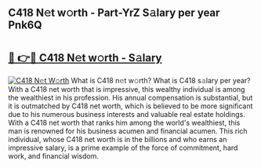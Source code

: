 ## C418 N𝚎t w𝚘rth - Part-YrZ S𝚊lary per year Pnk6Q

# <h2><a href="http://gc0akc.nevu.top/?p=C418">🔗 👉🔴 C418 N𝚎t w𝚘rth - S𝚊lary</a></h2>

[![C418 N𝚎t W𝚘rth](https://i.imgur.com/Oavwk0R.jpeg)](http://gc0akc.nevu.top/?p=C418)
What is C418 n𝚎t w𝚘rth? What is C418 s𝚊lary per year?
With a C418 net worth that is impressive, this wealthy individual is among the wealthiest in his profession. His annual compensation is substantial, but it is outmatched by C418 net worth, which is believed to be more significant due to his numerous business interests and valuable real estate holdings. With a C418 net worth that ranks him among the world's wealthiest, this man is renowned for his business acumen and financial acumen. This rich individual, whose C418 net worth is in the billions and who earns an impressive salary, is a prime example of the force of commitment, hard work, and financial wisdom.
